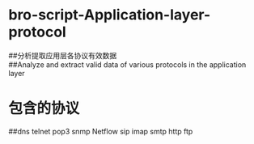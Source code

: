 # bro-script-Application-layer-protocol
##分析提取应用层各协议有效数据</br>
##Analyze and extract valid data of various protocols in the application layer
# 包含的协议
##dns telnet pop3 snmp  Netflow  sip imap  smtp http ftp
